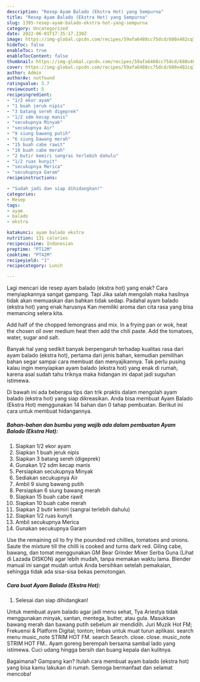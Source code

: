 ```yaml
---
description: "Resep Ayam Balado (Ekstra Hot) yang Sempurna"
title: "Resep Ayam Balado (Ekstra Hot) yang Sempurna"
slug: 1395-resep-ayam-balado-ekstra-hot-yang-sempurna
category: Uncategorized
date: 2022-06-01T17:35:17.230Z
image: https://img-global.cpcdn.com/recipes/59afa6488cc75dcd/680x482cq70/ayam-balado-ekstra-hot-foto-resep-utama.jpg
hideToc: false
enableToc: true
enableTocContent: false
thumbnail: https://img-global.cpcdn.com/recipes/59afa6488cc75dcd/680x482cq70/ayam-balado-ekstra-hot-foto-resep-utama.jpg
cover: https://img-global.cpcdn.com/recipes/59afa6488cc75dcd/680x482cq70/ayam-balado-ekstra-hot-foto-resep-utama.jpg
author: Admin
authorAv: notfound
ratingvalue: 3.7
reviewcount: 5
recipeingredient:
- "1/2 ekor ayam"
- "1 buah jeruk nipis"
- "3 batang sereh digeprek"
- "1/2 sdm kecap manis"
- "secukupnya Minyak"
- "secukupnya Air"
- "9 siung bawang putih"
- "6 siung bawang merah"
- "15 buah cabe rawit"
- "10 buah cabe merah"
- "2 butir kemiri sangrai terlebih dahulu"
- "1/2 ruas kunyit"
- "secukupnya Merica"
- "secukupnya Garam"
recipeinstructions:

- "Sudah jadi dan siap dihidangkan!"
categories:
- Resep
tags:
- ayam
- balado
- ekstra

katakunci: ayam balado ekstra 
nutrition: 131 calories
recipecuisine: Indonesian
preptime: "PT12M"
cooktime: "PT42M"
recipeyield: "1"
recipecategory: Lunch

---
```



Lagi mencari ide resep ayam balado (ekstra hot) yang enak? Cara menyiapkannya sangat gampang. Tapi Jika salah mengolah maka hasilnya tidak akan memuaskan dan bahkan tidak sedap. Padahal ayam balado (ekstra hot) yang enak harusnya Kan memiliki aroma dan cita rasa yang bisa memancing selera kita.


Add half of the chopped lemongrass and mix. In a frying pan or wok, heat the chosen oil over medium heat then add the chili paste. Add the tomatoes, water, sugar and salt.

Banyak hal yang sedikit banyak berpengaruh terhadap kualitas rasa dari ayam balado (ekstra hot), pertama dari jenis bahan, kemudian pemilihan bahan segar sampai cara membuat dan menyajikannya. Tak perlu pusing kalau ingin menyiapkan ayam balado (ekstra hot) yang enak di rumah, karena asal sudah tahu triknya maka hidangan ini dapat jadi suguhan istimewa.


Di bawah ini ada beberapa tips dan trik praktis dalam mengolah ayam balado (ekstra hot) yang siap dikreasikan. Anda bisa membuat Ayam Balado (Ekstra Hot) menggunakan 14 bahan dan 0 tahap pembuatan. Berikut ini cara untuk membuat hidangannya.

<!--inarticleads1-->

##### Bahan-bahan dan bumbu yang wajib ada dalam pembuatan Ayam Balado (Ekstra Hot):

1. Siapkan 1/2 ekor ayam
1. Siapkan 1 buah jeruk nipis
1. Siapkan 3 batang sereh (digeprek)
1. Gunakan 1/2 sdm kecap manis
1. Persiapkan secukupnya Minyak
1. Sediakan secukupnya Air
1. Ambil 9 siung bawang putih
1. Persiapkan 6 siung bawang merah
1. Siapkan 15 buah cabe rawit
1. Siapkan 10 buah cabe merah
1. Siapkan 2 butir kemiri (sangrai terlebih dahulu)
1. Siapkan 1/2 ruas kunyit
1. Ambil secukupnya Merica
1. Gunakan secukupnya Garam


Use the remaining oil to fry the pounded red chillies, tomatoes and onions. Saute the mixture till the chilli is cooked and turns dark red. Giling cabe, bawang, dan tomat menggunakan GM Bear Grinder Mixer Serba Guna (Lihat di Lazada DISKON) agar lebih mudah, tanpa memakan waktu lama. Blender manual ini sangat mudah untuk Anda bersihkan setelah pemakaian, sehingga tidak ada sisa-sisa bekas pemotongan. 

<!--inarticleads2-->

##### Cara buat Ayam Balado (Ekstra Hot):


1. Selesai dan siap dihidangkan!

Untuk membuat ayam balado agar jadi menu sehat, Tya Ariestya tidak menggunakan minyak, santan, mentega, butter, atau gula. Masukkan bawang merah dan bawang putih sebelum air mendidih. Juri Muzik Hot FM; Frekuensi &amp; Platform Digital; tonton; Imbas untuk muat turun aplikasi. search menu music_note STRIM HOT FM. search Search. close. close. music_note STRIM HOT FM.. Ayam goreng berempah bersama sambal lado yang istimewa. Cuci udang hingga bersih dan buang kepala dan kulitnya. 

Bagaimana? Gampang kan? Itulah cara membuat ayam balado (ekstra hot) yang bisa kamu lakukan di rumah. Semoga bermanfaat dan selamat mencoba!
